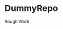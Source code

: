 # DummyRepo
Rough Work 






































































































